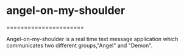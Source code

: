 # angel-on-my-shoulder
======================

Angel-on-my-shoulder is a real time text message application which communicates two different groups,"Angel" and "Demon".
